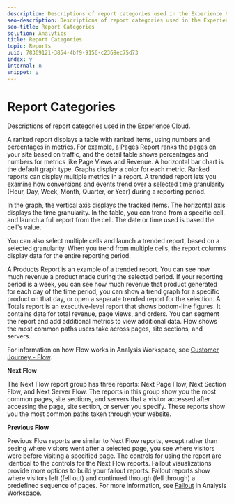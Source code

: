 ```yaml
---
description: Descriptions of report categories used in the Experience Cloud.
seo-description: Descriptions of report categories used in the Experience Cloud.
seo-title: Report Categories
solution: Analytics
title: Report Categories
topic: Reports
uuid: 78369121-3854-4bf9-9156-c2369ec75d73
index: y
internal: n
snippet: y
---
```


# Report Categories

Descriptions of report categories used in the Experience Cloud.

A ranked report displays a table with ranked items, using numbers and percentages in metrics. For example, a Pages Report ranks the pages on your site based on traffic, and the detail table shows percentages and numbers for metrics like Page Views and Revenue. A horizontal bar chart is the default graph type. Graphs display a color for each metric. Ranked reports can display multiple metrics in a report. 
A trended report lets you examine how conversions and events trend over a selected time granularity (Hour, Day, Week, Month, Quarter, or Year) during a reporting period.

In the graph, the vertical axis displays the tracked items. The horizontal axis displays the time granularity. In the table, you can trend from a specific cell, and launch a full report from the cell. The date or time used is based the cell's value.

You can also select multiple cells and launch a trended report, based on a selected granularity. When you trend from multiple cells, the report columns display data for the entire reporting period.

A Products Report is an example of a trended report. You can see how much revenue a product made during the selected period. If your reporting period is a week, you can see how much revenue that product generated for each day of the time period, you can show a trend graph for a specific product on that day, or open a separate trended report for the selection. 
A Totals report is an executive-level report that shows bottom-line figures. It contains data for total revenue, page views, and orders. You can segment the report and add additional metrics to view additional data. 
Flow shows the most common paths users take across pages, site sections, and servers.

For information on how Flow works in Analysis Workspace, see [Customer Journey - Flow](https://marketing.adobe.com/resources/help/en_US/analytics/analysis-workspace/flow.html).

**Next Flow**

The Next Flow report group has three reports: Next Page Flow, Next Section Flow, and Next Server Flow. The reports in this group show you the most common pages, site sections, and servers that a visitor accessed after accessing the page, site section, or server you specify. These reports show you the most common paths taken through your website.

**Previous Flow**

Previous Flow reports are similar to Next Flow reports, except rather than seeing where visitors went after a selected page, you see where visitors were before visiting a specified page. The controls for using the report are identical to the controls for the Next Flow reports. 
Fallout visualizations provide more options to build your fallout reports. Fallout reports show where visitors left (fell out) and continued through (fell through) a predefined sequence of pages. For more information, see [Fallout](https://marketing.adobe.com/resources/help/en_US/analytics/analysis-workspace/fallout_flow.html) in Analysis Workspace. 
